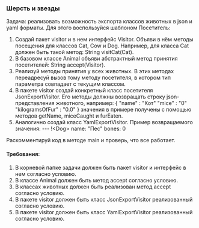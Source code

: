 
### Шерсть и звезды

Задача: реализовать возможность экспорта классов животных в json и yaml форматы.
Для этого воспользуйся шаблоном Посетитель:
1. Создай пакет visitor и в нем интерфейс Visitor. Объяви в нём методы посещения для классов Cat, Cow и Dog.
Например, для класса Cat должен быть такой метод: String visitCat(Cat).
2. В базовом классе Animal объяви абстрактный метод принятия посетителей: String accept(Visitor).
3. Реализуй методы принятия у всех животных. В этих методах переадресуй вызов тому методу посетителя,
в котором тип параметра совпадает с текущим классом.
4. В пакете visitor создай конкретный класс посетителя JsonExportVisitor.
Его методы должны возвращать строку json-представления животного, например:
{
&quot;name&quot; : &quot;Кот&quot;
&quot;mice&quot; : &quot;0&quot;
&quot;kilogramsOfFur&quot; : &quot;0.0&quot;
}
значения в примере получены с помощью методов getName, miceCaught и furEaten.
5. Аналогично создай класс YamlExportVisitor. Пример возвращаемого значения:
--- !&lt;Dog&gt;
name: &quot;Пес&quot;
bones: 0

Раскомментируй код в методе main и проверь, что все работает.


#### Требования:
1.	В корневой папке задачи должен быть пакет visitor и интерфейс в нем согласно условию.
2.	В классе Animal должен быть метод accept согласно условию.
3.	В классах животных должен быть реализован метод accept согласно условию.
4.	В пакете visitor должен быть класс JsonExportVisitor реализованный согласно условию.
5.	В пакете visitor должен быть класс YamlExportVisitor реализованный согласно условию.

